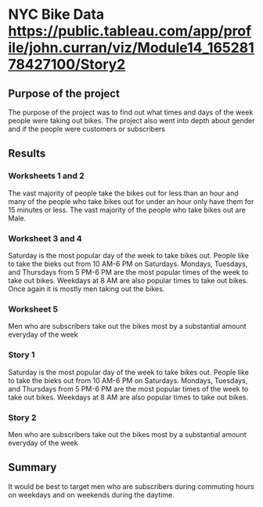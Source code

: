 # NYC Bike Data  https://public.tableau.com/app/profile/john.curran/viz/Module14_16528178427100/Story2 
## Purpose of the project 
The purpose of the project was to find out what times and days of the week people were taking out bikes. The project also went into depth about gender and if the people were customers or subscribers 
## Results 
### Worksheets 1 and 2 
The vast majority of people take the bikes out for less than an hour and many of the people who take bikes out for under an hour only have them for 15 minutes or less. The vast majority of the people who take bikes out are Male. 
### Worksheet 3 and 4
Saturday is the most popular day of the week to take bikes out. People like to take the bieks out from 10 AM-6 PM on Saturdays. Mondays, Tuesdays, and Thursdays from 5 PM-6 PM are the most popular times of the week to take out bikes. Weekdays at 8 AM are also popular times to take out bikes. Once again it is mostly men taking out the bikes.  
### Worksheet 5 
Men who are subscribers take out the bikes most by a substantial amount everyday of the week 
### Story 1 
Saturday is the most popular day of the week to take bikes out. People like to take the bieks out from 10 AM-6 PM on Saturdays. Mondays, Tuesdays, and Thursdays from 5 PM-6 PM are the most popular times of the week to take out bikes. Weekdays at 8 AM are also popular times to take out bikes. 
### Story 2 
Men who are subscribers take out the bikes most by a substantial amount everyday of the week  
## Summary  
It would be best to target men who are subscribers during commuting hours on weekdays and on weekends during the daytime. 
